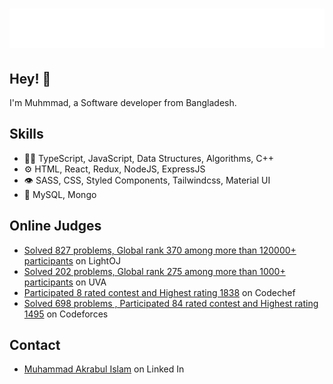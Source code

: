 <h1 align="center">
  <img src="https://raw.githubusercontent.com/akrabulislam/akrabulislam/main/name.svg" alt="Muhammad Akrabul Islam" />
</h1>

## Hey! 👋

I'm Muhmmad, a Software developer from Bangladesh.

## Skills

- 👨‍💻 TypeScript, JavaScript, Data Structures, Algorithms, C++
- ⚙️ HTML, React, Redux, NodeJS, ExpressJS
- 👁️ SASS, CSS, Styled Components, Tailwindcss, Material UI
- 💽 MySQL, Mongo

## Online Judges

- [Solved 827 problems, Global rank 370 among more than 120000+ participants](https://uhunt.onlinejudge.org/id/867156) on LightOJ
- [Solved 202 problems, Global rank 275 among more than 1000+ participants](https://lightoj.com/user/akrabulislam) on UVA
- [Participated 8 rated contest and Highest rating 1838](https://www.codechef.com/users/darkdreamofmy1) on Codechef
- [Solved 698 problems , Participated 84 rated contest and Highest rating 1495](https://codeforces.com/profile/_I_am_back_) on Codeforces

## Contact

- [Muhammad Akrabul Islam](https://www.linkedin.com/in/muhammad-akrabul-islam-b3b36112b/) on Linked In
